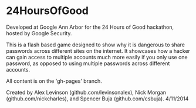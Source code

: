 24HoursOfGood
=============

Developed at Google Ann Arbor for the 24 Hours of Good hackathon, hosted by Google Security.

This is a flash based game designed to show why it is dangerous to share passwords across different sites on the internet. It showcases how a hacker can gain access to multiple accounts much more easily if you only use one password, as opposed to using multiple passwords across different accounts.

All content is on the 'gh-pages' branch.

Created by Alex Levinson (github.com/levinsonalex), Nick Morgan (github.com/nickcharles), and Spencer Buja (github.com/csbuja). 4/11/2014
